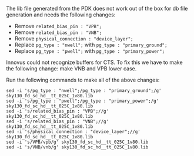 The lib file generated from the PDK does not work out of the box for db file generation and needs the following changes:
* Remove `related_bias_pin : "VPB";`
* Remove `related_bias_pin : "VNB";`
* Remove `physical_connection : "device_layer";`
* Replace `pg_type : "nwell";` with `pg_type : "primary_ground";`
* Replace `pg_type : "pwell";` with `pg_type : "primary_power";`

Innovus could not recognize buffers for CTS. To fix this we have to make the following change: make VNB and VPB lower case. 

Run the following commands to make all of the above changes:
```
sed -i 's/pg_type : "nwell";/pg_type : "primary_ground";/g' sky130_fd_sc_hd__tt_025C_1v80.lib 
sed -i 's/pg_type : "pwell";/pg_type : "primary_power";/g' sky130_fd_sc_hd__tt_025C_1v80.lib     
sed -i 's/related_bias_pin : "VPB";//g' sky130_fd_sc_hd__tt_025C_1v80.lib                                   
sed -i 's/related_bias_pin : "VNB";//g' sky130_fd_sc_hd__tt_025C_1v80.lib                                   
sed -i 's/physical_connection : "device_layer";//g' sky130_fd_sc_hd__tt_025C_1v80.lib    
sed -i 's/VPB/vpb/g' sky130_fd_sc_hd__tt_025C_1v80.lib                                                                                            
sed -i 's/VNB/vnb/g' sky130_fd_sc_hd__tt_025C_1v80.lib                                               
```